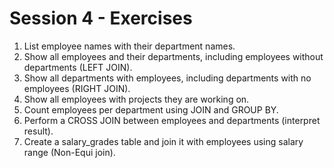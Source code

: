 # Session 4 - Exercises

1. List employee names with their department names.
2. Show all employees and their departments, including employees without departments (LEFT JOIN).
3. Show all departments with employees, including departments with no employees (RIGHT JOIN).
4. Show all employees with projects they are working on.
5. Count employees per department using JOIN and GROUP BY.
6. Perform a CROSS JOIN between employees and departments (interpret result).
7. Create a salary_grades table and join it with employees using salary range (Non-Equi join).
